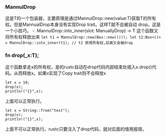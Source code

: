 ### MannulDrop<T>
这是T的一个包装器，主要原理是通过MannulDrop::new(value:T)获取T的所有权。但是MannualDrop本身没有实现Drop trait。这样T就不会被自动
drop。这是一个小技巧。
-. MannulDrop::into_inner(slot: ManuallyDrop<T>) -> T
    这个函数又将所有权释放出来
    ```
    let t1 = MannulDrop::new(Box::new(()));
    let t2:Box<()> = MannulDrop::into_inner(t1); // t2 获得所有权,后面又会被drop
    ```


### fn drop<T>(_x:T);
这个函数拿走x的所有权，是的rustc自动在drop代码内部结束处插入x.drop()代码。从而释放x。如果x实现了Copy trait则不会释放x
```
let x = 10;
drop(x);
println!("{}",x);
```
上面可以正常执行。
```
let x = String::from("test");
drop(x);
println!("{}",x);
```
上面不可以正常执行。rustc只要注入了drop代码，就对后面的借用报错。